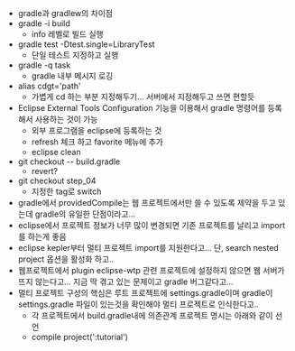 * gradle과 gradlew의 차이점
* gradle -i build
    * info 레벨로 빌드 실행
* gradle test -Dtest.single=LibraryTest 
    * 단일 테스트 지정하고 실행
* gradle -q task
    * gradle 내부 메시지 로깅
* alias cdgt='path'
    * 가볍게 cd 하는 부분 지정해두기... 서버에서 지정해두고 쓰면 편할듯
* Eclipse External Tools Configuration 기능을 이용해서 gradle 명령어를 등록해서 사용하는 것이 가능
    * 외부 프로그램을 eclipse에 등록하는 것 
    * refresh 체크 하고 favorite 메뉴에 추가
    * eclipse clean
* git checkout -- build.gradle
    * revert?
* git checkout step_04
    * 지정한 tag로 switch
* gradle에서 providedCompile는 웹 프로젝트에서만 쓸 수 있도록 제약을 두고 있는데 gradle의 유일한 단점이라고...
* eclipse에서 프로젝트 정보가 너무 많이 변경되면 기존 프로젝트를 날리고 import를 하는게 좋음
* eclipse kepler부터 멀티 프로젝트 import를 지원한다고... 단, search nested project 옵션을 활성화 하고..
* 웹프로젝트에서 plugin eclipse-wtp 관련 프로젝트에 설정하지 않으면 웹 서버가 뜨지 않는다고... 지금 딱 겪고 있는 문제이고 gradle 버그같다고...
* 멀티 프로젝트 구성의 핵심은 루트 프로젝트에 settings.gradle이며 gradle이 settings.gradle 파일이 있는것을 확인해야 멀티 프로젝트로 인식한다고..
    * 각 프로젝트에서 build.gradle내에 의존관계 프로젝트 명시는 아래와 같이 선언
    * compile project(':tutorial')